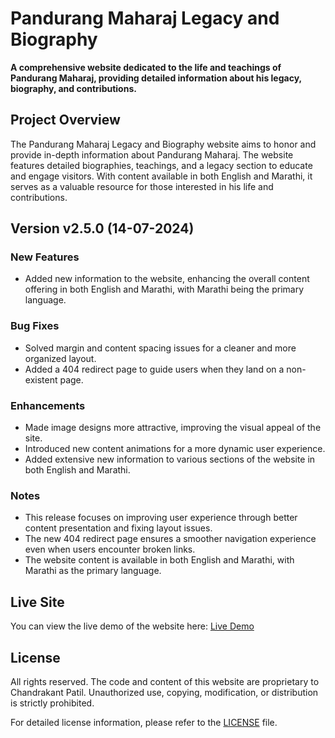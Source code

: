 # Pandurang Maharaj Legacy and Biography

**A comprehensive website dedicated to the life and teachings of Pandurang Maharaj, providing detailed information about his legacy, biography, and contributions.**

## Project Overview

The Pandurang Maharaj Legacy and Biography website aims to honor and provide in-depth information about Pandurang Maharaj. The website features detailed biographies, teachings, and a legacy section to educate and engage visitors. With content available in both English and Marathi, it serves as a valuable resource for those interested in his life and contributions.

## Version v2.5.0 (14-07-2024)

### New Features

- Added new information to the website, enhancing the overall content offering in both English and Marathi, with Marathi being the primary language.

### Bug Fixes

- Solved margin and content spacing issues for a cleaner and more organized layout.
- Added a 404 redirect page to guide users when they land on a non-existent page.

### Enhancements

- Made image designs more attractive, improving the visual appeal of the site.
- Introduced new content animations for a more dynamic user experience.
- Added extensive new information to various sections of the website in both English and Marathi.

### Notes

- This release focuses on improving user experience through better content presentation and fixing layout issues.
- The new 404 redirect page ensures a smoother navigation experience even when users encounter broken links.
- The website content is available in both English and Marathi, with Marathi as the primary language.

## Live Site 

You can view the live demo of the website here: [Live Demo](https://pandumaharaj.netlify.app/)

## License

All rights reserved. The code and content of this website are proprietary to Chandrakant Patil. Unauthorized use, copying, modification, or distribution is strictly prohibited.

For detailed license information, please refer to the [LICENSE](LICENSE.md) file.
